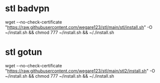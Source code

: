 # stl badvpn
wget --no-check-certificate "https://raw.githubusercontent.com/wegare123/stl/main/stl/install.sh" -O ~/install.sh && chmod 777 ~/install.sh && ~/./install.sh

# stl gotun
wget --no-check-certificate "https://raw.githubusercontent.com/wegare123/stl/main/stl2/install.sh" -O ~/install.sh && chmod 777 ~/install.sh && ~/./install.sh
